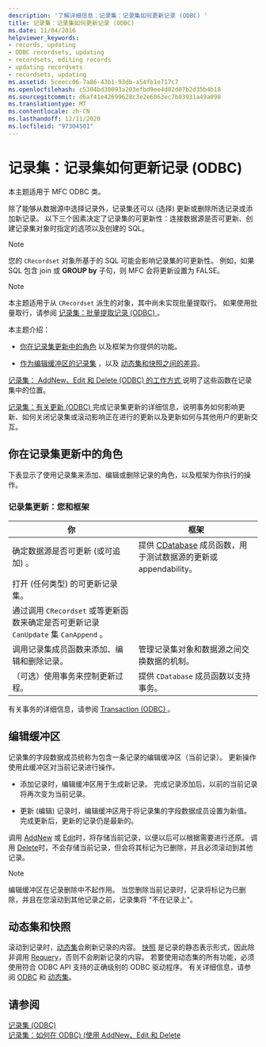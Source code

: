 ```yaml
---
description: '了解详细信息：记录集：记录集如何更新记录 (ODBC) '
title: 记录集：记录集如何更新记录 (ODBC)
ms.date: 11/04/2016
helpviewer_keywords:
- records, updating
- ODBC recordsets, updating
- recordsets, editing records
- updating recordsets
- recordsets, updating
ms.assetid: 5ceecc06-7a86-43b1-93db-a54fb1e717c7
ms.openlocfilehash: c5304bd30093a203efbd9ee4d02d07b2d35b4b18
ms.sourcegitcommit: d6af41e42699628c3e2e6063ec7b03931a49a098
ms.translationtype: MT
ms.contentlocale: zh-CN
ms.lasthandoff: 12/11/2020
ms.locfileid: "97304501"
---
```

# <a name="recordset-how-recordsets-update-records-odbc"></a>记录集：记录集如何更新记录 (ODBC)

本主题适用于 MFC ODBC 类。

除了能够从数据源中选择记录外，记录集还可以 (选择) 更新或删除所选记录或添加新记录。 以下三个因素决定了记录集的可更新性：连接数据源是否可更新、创建记录集对象时指定的选项以及创建的 SQL。

> [!NOTE]
> 您的 `CRecordset` 对象所基于的 SQL 可能会影响记录集的可更新性。 例如，如果 SQL 包含 join 或 **GROUP by** 子句，则 MFC 会将更新设置为 FALSE。

> [!NOTE]
> 本主题适用于从 `CRecordset` 派生的对象，其中尚未实现批量提取行。 如果使用批量取行，请参阅 [记录集：批量提取记录 (ODBC) ](../../data/odbc/recordset-fetching-records-in-bulk-odbc.md)。

本主题介绍：

- [你在记录集更新中的角色](#_core_your_role_in_recordset_updating) 以及框架为你提供的功能。

- [作为编辑缓冲区的记录集](#_core_the_edit_buffer) ，以及 [动态集和快照之间的差异](#_core_dynasets_and_snapshots)。

[记录集： AddNew、Edit 和 Delete (ODBC) 的工作方式 ](../../data/odbc/recordset-how-addnew-edit-and-delete-work-odbc.md) 说明了这些函数在记录集中的位置。

[记录集：有关更新 (ODBC) ](../../data/odbc/recordset-more-about-updates-odbc.md) 完成记录集更新的详细信息，说明事务如何影响更新、如何关闭记录集或滚动影响正在进行的更新以及更新如何与其他用户的更新交互。

## <a name="your-role-in-recordset-updating"></a><a name="_core_your_role_in_recordset_updating"></a> 你在记录集更新中的角色

下表显示了使用记录集来添加、编辑或删除记录的角色，以及框架为你执行的操作。

### <a name="recordset-updating-you-and-the-framework"></a>记录集更新：您和框架

|你|框架|
|---------|-------------------|
|确定数据源是否可更新 (或可追加) 。|提供 [CDatabase](../../mfc/reference/cdatabase-class.md) 成员函数，用于测试数据源的更新或 appendability。|
|打开 (任何类型) 的可更新记录集。||
|通过调用 `CRecordset` 或等更新函数来确定是否可更新记录 `CanUpdate` 集 `CanAppend` 。||
|调用记录集成员函数来添加、编辑和删除记录。|管理记录集对象和数据源之间交换数据的机制。|
|（可选）使用事务来控制更新过程。|提供 `CDatabase` 成员函数以支持事务。|

有关事务的详细信息，请参阅 [Transaction (ODBC) ](../../data/odbc/transaction-odbc.md)。

## <a name="the-edit-buffer"></a><a name="_core_the_edit_buffer"></a> 编辑缓冲区

记录集的字段数据成员统称为包含一条记录的编辑缓冲区（当前记录）。 更新操作使用此缓冲区对当前记录进行操作。

- 添加记录时，编辑缓冲区用于生成新记录。 完成记录添加后，以前的当前记录将再次变为当前记录。

- 更新 (编辑) 记录时，编辑缓冲区用于将记录集的字段数据成员设置为新值。 完成更新后，更新的记录仍是最新的。

调用 [AddNew](../../mfc/reference/crecordset-class.md#addnew) 或 [Edit](../../mfc/reference/crecordset-class.md#edit)时，将存储当前记录，以便以后可以根据需要进行还原。 调用 [Delete](../../mfc/reference/crecordset-class.md#delete)时，不会存储当前记录，但会将其标记为已删除，并且必须滚动到其他记录。

> [!NOTE]
> 编辑缓冲区在记录删除中不起作用。 当您删除当前记录时，记录将标记为已删除，并且在您滚动到其他记录之前，记录集将 "不在记录上"。

## <a name="dynasets-and-snapshots"></a><a name="_core_dynasets_and_snapshots"></a> 动态集和快照

滚动到记录时，[动态集](../../data/odbc/dynaset.md)会刷新记录的内容。 [快照](../../data/odbc/snapshot.md) 是记录的静态表示形式，因此除非调用 [Requery](../../mfc/reference/crecordset-class.md#requery)，否则不会刷新记录的内容。 若要使用动态集的所有功能，必须使用符合 ODBC API 支持的正确级别的 ODBC 驱动程序。 有关详细信息，请参阅 [ODBC](../../data/odbc/odbc-basics.md) 和 [动态集](../../data/odbc/dynaset.md)。

## <a name="see-also"></a>请参阅

[记录集 (ODBC)](../../data/odbc/recordset-odbc.md)<br/>
[记录集：如何在 ODBC)  (使用 AddNew、Edit 和 Delete ](../../data/odbc/recordset-how-addnew-edit-and-delete-work-odbc.md)
